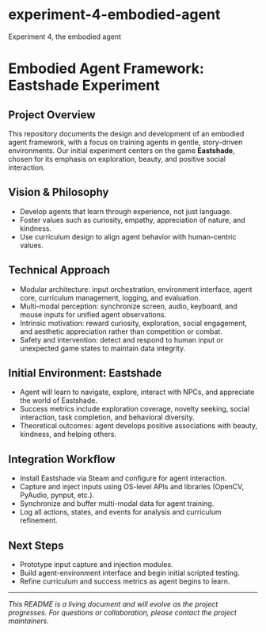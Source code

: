 # experiment-4-embodied-agent
Experiment 4, the embodied agent
# Embodied Agent Framework: Eastshade Experiment

## Project Overview
This repository documents the design and development of an embodied agent framework, with a focus on training agents in gentle, story-driven environments. Our initial experiment centers on the game **Eastshade**, chosen for its emphasis on exploration, beauty, and positive social interaction.

## Vision & Philosophy
- Develop agents that learn through experience, not just language.
- Foster values such as curiosity, empathy, appreciation of nature, and kindness.
- Use curriculum design to align agent behavior with human-centric values.

## Technical Approach
- Modular architecture: input orchestration, environment interface, agent core, curriculum management, logging, and evaluation.
- Multi-modal perception: synchronize screen, audio, keyboard, and mouse inputs for unified agent observations.
- Intrinsic motivation: reward curiosity, exploration, social engagement, and aesthetic appreciation rather than competition or combat.
- Safety and intervention: detect and respond to human input or unexpected game states to maintain data integrity.

## Initial Environment: Eastshade
- Agent will learn to navigate, explore, interact with NPCs, and appreciate the world of Eastshade.
- Success metrics include exploration coverage, novelty seeking, social interaction, task completion, and behavioral diversity.
- Theoretical outcomes: agent develops positive associations with beauty, kindness, and helping others.

## Integration Workflow
- Install Eastshade via Steam and configure for agent interaction.
- Capture and inject inputs using OS-level APIs and libraries (OpenCV, PyAudio, pynput, etc.).
- Synchronize and buffer multi-modal data for agent training.
- Log all actions, states, and events for analysis and curriculum refinement.

## Next Steps
- Prototype input capture and injection modules.
- Build agent-environment interface and begin initial scripted testing.
- Refine curriculum and success metrics as agent begins to learn.

---
*This README is a living document and will evolve as the project progresses. For questions or collaboration, please contact the project maintainers.*
